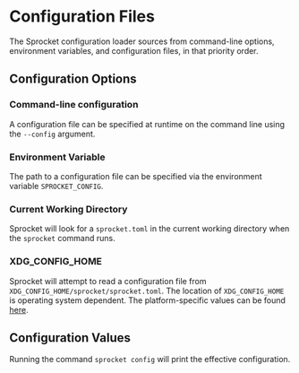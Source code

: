 # Configuration Files

The Sprocket configuration loader sources from command-line options, environment variables, and configuration files, in that priority order.

## Configuration Options

### Command-line configuration

A configuration file can be specified at runtime on the command line using the `--config` argument.

### Environment Variable

The path to a configuration file can be specified via the environment variable `SPROCKET_CONFIG`.

### Current Working Directory

Sprocket will look for a `sprocket.toml` in the current working directory when the `sprocket` command runs.

### XDG_CONFIG_HOME

Sprocket will attempt to read a configuration file from `XDG_CONFIG_HOME/sprocket/sprocket.toml`. The location of `XDG_CONFIG_HOME` is operating system dependent. The platform-specific values can be found [here](https://docs.rs/dirs/latest/dirs/fn.config_dir.html).

## Configuration Values

Running the command `sprocket config` will print the effective configuration.